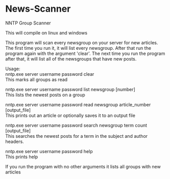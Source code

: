 # News-Scanner
NNTP Group Scanner

This will compile on linux and windows<br>


This program will scan every newsgroup on your server for new 
articles. The first time you run it, it will list every newsgroup. After 
that run the program again with the argument 'clear'. The next time you 
run the program after that, it will list all of the newsgroups that have 
new posts.<br>


Usage:<br>
nntp.exe server username password clear<br>
This marks all groups as read<br>

nntp.exe server username password list newsgroup [number]<br>
This lists the newest posts on a group<br>

nntp.exe server username password read newsgroup article_number [output_file]<br>
This prints out an article or optionally saves it to an output file<br>

nntp.exe server username password search newsgroup term count [output_file]<br>
This searches the newest posts for a term in the subject and author headers.<br>

nntp.exe server username password help<br>
This prints help<br>

If you run the program with no other arguments it lists all groups with new articles<br>



